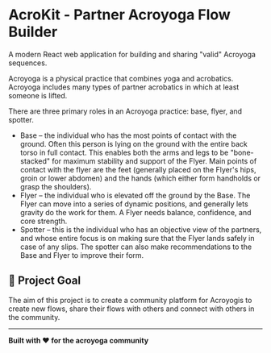 # AcroKit - Partner Acroyoga Flow Builder

A modern React web application for building and sharing "valid" Acroyoga sequences.

Acroyoga is a physical practice that combines yoga and acrobatics. Acroyoga includes many types of partner acrobatics in which at least someone is lifted.

There are three primary roles in an Acroyoga practice: base, flyer, and spotter.

* Base – the individual who has the most points of contact with the ground. Often this person is lying on the ground with the entire back torso in full contact. This enables both the arms and legs to be "bone-stacked" for maximum stability and support of the Flyer. Main points of contact with the flyer are the feet (generally placed on the Flyer's hips, groin or lower abdomen) and the hands (which either form handholds or grasp the shoulders).
* Flyer – the individual who is elevated off the ground by the Base. The Flyer can move into a series of dynamic positions, and generally lets gravity do the work for them. A Flyer needs balance, confidence, and core strength.
* Spotter – this is the individual who has an objective view of the partners, and whose entire focus is on making sure that the Flyer lands safely in case of any slips. The spotter can also make recommendations to the Base and Flyer to improve their form.

## 🎯 Project Goal

The aim of this project is to create a community platform for Acroyogis to create new flows, share their flows with others and connect with others in the community.

---

**Built with ❤️ for the acroyoga community**
